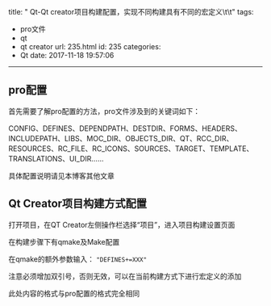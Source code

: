 title: " Qt-Qt creator项目构建配置，实现不同构建具有不同的宏定义\t\t"
tags:
  - pro文件
  - qt
  - qt creator
url: 235.html
id: 235
categories:
  - Qt
date: 2017-11-18 19:57:06
---
pro配置
-----

首先需要了解pro配置的方法，pro文件涉及到的关键词如下： 

CONFIG、DEFINES、DEPENDPATH、DESTDIR、FORMS、HEADERS、INCLUDEPATH、LIBS、MOC\_DIR、OBJECTS\_DIR、QT、RCC\_DIR、RESOURCES、RC\_FILE、RC\_ICONS、SOURCES、TARGET、TEMPLATE、TRANSLATIONS、UI\_DIR…… 

具体配置说明请见本博客其他文章

Qt Creator项目构建方式配置
------------------

打开项目，在QT Creator左侧操作栏选择“项目”，进入项目构建设置页面 

在构建步骤下有qmake及Make配置 

在qmake的额外参数输入： `"DEFINES+=XXX"` 

注意必须增加双引号，否则无效，可以在当前构建方式下进行宏定义的添加 

此处内容的格式与pro配置的格式完全相同